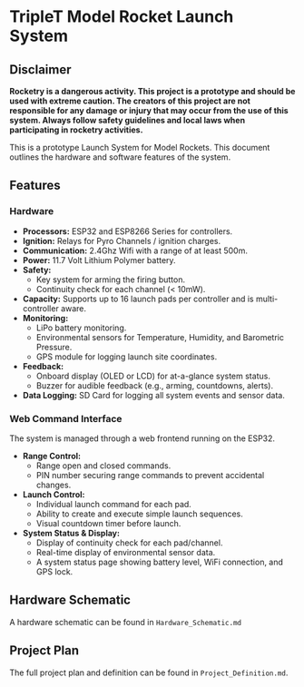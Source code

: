 # TripleT Model Rocket Launch System

## Disclaimer

**Rocketry is a dangerous activity. This project is a prototype and should be used with extreme caution. The creators of this project are not responsible for any damage or injury that may occur from the use of this system. Always follow safety guidelines and local laws when participating in rocketry activities.**

This is a prototype Launch System for Model Rockets. This document outlines the hardware and software features of the system.

## Features

### Hardware
- **Processors:** ESP32 and ESP8266 Series for controllers.
- **Ignition:** Relays for Pyro Channels / ignition charges.
- **Communication:** 2.4Ghz Wifi with a range of at least 500m.
- **Power:** 11.7 Volt Lithium Polymer battery.
- **Safety:**
    - Key system for arming the firing button.
    - Continuity check for each channel (< 10mW).
- **Capacity:** Supports up to 16 launch pads per controller and is multi-controller aware.
- **Monitoring:**
    - LiPo battery monitoring.
    - Environmental sensors for Temperature, Humidity, and Barometric Pressure.
    - GPS module for logging launch site coordinates.
- **Feedback:**
    - Onboard display (OLED or LCD) for at-a-glance system status.
    - Buzzer for audible feedback (e.g., arming, countdowns, alerts).
- **Data Logging:** SD Card for logging all system events and sensor data.


### Web Command Interface
The system is managed through a web frontend running on the ESP32.

- **Range Control:**
    - Range open and closed commands.
    - PIN number securing range commands to prevent accidental changes.
- **Launch Control:**
    - Individual launch command for each pad.
    - Ability to create and execute simple launch sequences.
    - Visual countdown timer before launch.
- **System Status & Display:**
    - Display of continuity check for each pad/channel.
    - Real-time display of environmental sensor data.
    - A system status page showing battery level, WiFi connection, and GPS lock.

## Hardware Schematic
A hardware schematic can be found in `Hardware_Schematic.md`

## Project Plan
The full project plan and definition can be found in `Project_Definition.md`.

